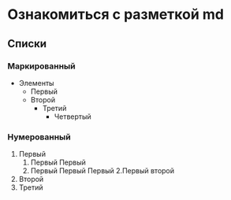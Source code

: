 # Ознакомиться с разметкой md 
## Списки
### Маркированный
+ Элементы  
  +  Первый
  + Второй
    + Третий
      + Четвертый
### Нумерованный   
1. Первый
   1. Первый Первый
     1. Первый Первый Первый
   2.Первый второй  
2. Второй
3. Третий
